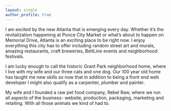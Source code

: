 ```yaml
---
layout: single
author_profile: true
---
```


I am excited by the new Atlanta that is emerging every day. Whether it’s the revitalization happening at Ponce City Market or what’s about to happen on Memorial Drive, Atlanta is an exciting place to be right now. I enjoy everything this city has to offer including random street art and murals, amazing restaurants, craft breweries, BeltLine events and neighborhood festivals.

I am lucky enough to call the historic Grant Park neighborhood home, where I live with my wife and our three cats and one dog. Our 100 year old home has taught me new skills so now that in addition to being a front end web developer I might also qualify as a carpenter, plumber and painter.

My wife and I founded a raw pet food company, Rebel Raw, where we run all aspects of the business- website, production, packaging, marketing and retailing. With all those animals we kind of had to.